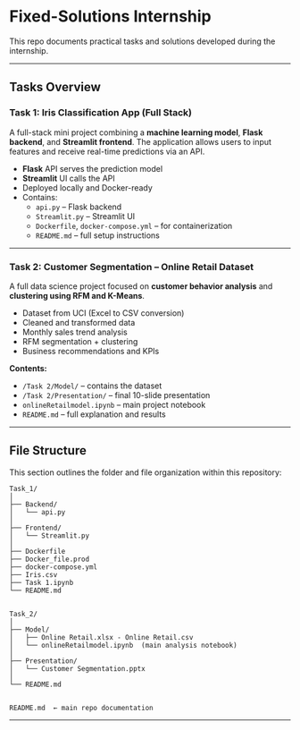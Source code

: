 # Fixed-Solutions Internship

 
This repo documents practical tasks and solutions developed during the internship.


---

## Tasks Overview

### Task 1: Iris Classification App (Full Stack)

 A full-stack mini project combining a **machine learning model**, **Flask backend**, and **Streamlit frontend**. The application allows users to input features and receive real-time predictions via an API.

- **Flask** API serves the prediction model
- **Streamlit** UI calls the API
- Deployed locally and Docker-ready
- Contains:
  - `api.py` – Flask backend  
  - `Streamlit.py` – Streamlit UI  
  - `Dockerfile`, `docker-compose.yml` – for containerization  
  - `README.md` – full setup instructions

---

### Task 2: Customer Segmentation – Online Retail Dataset

 A full data science project focused on **customer behavior analysis** and **clustering using RFM and K-Means**.

- Dataset from UCI (Excel to CSV conversion)
- Cleaned and transformed data
- Monthly sales trend analysis
- RFM segmentation + clustering
- Business recommendations and KPIs

**Contents:**
- `/Task 2/Model/` – contains the dataset  
- `/Task 2/Presentation/` – final 10-slide presentation  
- `onlineRetailmodel.ipynb` – main project notebook  
- `README.md` – full explanation and results

---
## File Structure

This section outlines the folder and file organization within this repository:
```
Task_1/
│
├── Backend/
│   └── api.py
│
├── Frontend/
│   └── Streamlit.py
│
├── Dockerfile
├── Docker_file.prod
├── docker-compose.yml
├── Iris.csv
├── Task 1.ipynb
└── README.md


Task_2/
│
├── Model/
│   ├── Online Retail.xlsx - Online Retail.csv
│   └── onlineRetailmodel.ipynb  (main analysis notebook)
│
├── Presentation/
│   └── Customer Segmentation.pptx
│
└── README.md


README.md  ← main repo documentation
```
---






